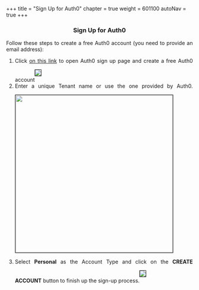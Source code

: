 +++
title = "Sign Up for Auth0"
chapter = true
weight = 601100
autoNav = true
+++

<center><h3>Sign Up for Auth0</h3></center>

<div style="text-align: justify">
    Follow these steps to create a free Auth0 account (you need to provide an email address):
    <ol>
        <li>Click <a href="https://auth0.com/signup">on this link</a> to open Auth0 sign up page and create a free Auth0 account<img src="/images/auth0.png" style="margin:15px 0px; border:1px solid black"/></li>
        <li>Enter a unique Tenant name or use the one provided by Auth0.<img src="/images/auth1.png" style="margin:15px 0px; border:1px solid black " height="425"/></li>
        <li>Select <b>Personal</b> as the Account Type and click on the <b>CREATE ACCOUNT</b> button to finish up the sign-up process.<img src="/images/auth0-personalaccount.png" style="margin:15px 0px; border:1px solid black"/></li>
    </ol>
</div>
